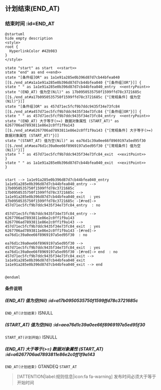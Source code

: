 ## 计划结束(END_AT) <!-- {docsify-ignore-all} -->

   

### 结束时间 :id=END_AT

```plantuml
@startuml
hide empty description
<style>
root {
  HyperlinkColor #42b983
}
</style>

state "start" as start  <<start>>
state "end" as end <<end>>
state "[条件组]OR" as 1a1e91a285e0b396d87d7cb44bfea040 [[$./end_at#a1a1e91a285e0b396d87d7cb44bfea040 {"[条件组]OR"}]] {
state " " as 1a1e91a285e0b396d87d7cb44bfea040_entry  <<entryPoint>>
state "(END_AT) 值为空(Nil)" as 17b0950535750f1599ffd78c3721685c [[$./end_at#a17b0950535750f1599ffd78c3721685c {"[常规条件] 值为空(Nil)"}]]
state "[条件组]OR" as 457d71ec5fcf9b7ddc9435f34e73fc84 [[$./end_at#a457d71ec5fcf9b7ddc9435f34e73fc84 {"[条件组]OR"}]] {
state " " as 457d71ec5fcf9b7ddc9435f34e73fc84_entry  <<entryPoint>>
state "(END_AT) 大于等于(>=) 数据对象属性 (START_AT)" as 6267706ad7893811e86e2c0ff1f9a143 [[$./end_at#a6267706ad7893811e86e2c0ff1f9a143 {"[常规条件] 大于等于(>=) 数据对象属性 (START_AT)"}]]
state "(START_AT) 值为空(Nil)" as ea76d1c39a0ee66f8969197a5ed95f30 [[$./end_at#aea76d1c39a0ee66f8969197a5ed95f30 {"[常规条件] 值为空(Nil)"}]]
state " " as 457d71ec5fcf9b7ddc9435f34e73fc84_exit  <<exitPoint>>
}
state " " as 1a1e91a285e0b396d87d7cb44bfea040_exit  <<exitPoint>>
}


start --> 1a1e91a285e0b396d87d7cb44bfea040_entry 
1a1e91a285e0b396d87d7cb44bfea040_entry --> 17b0950535750f1599ffd78c3721685c 
17b0950535750f1599ffd78c3721685c --> 1a1e91a285e0b396d87d7cb44bfea040_exit  : yes
17b0950535750f1599ffd78c3721685c -[#red]-> 457d71ec5fcf9b7ddc9435f34e73fc84_entry  : no

457d71ec5fcf9b7ddc9435f34e73fc84_entry --> 6267706ad7893811e86e2c0ff1f9a143 
6267706ad7893811e86e2c0ff1f9a143 --> 457d71ec5fcf9b7ddc9435f34e73fc84_exit  : yes
6267706ad7893811e86e2c0ff1f9a143 -[#red]-> ea76d1c39a0ee66f8969197a5ed95f30  : no

ea76d1c39a0ee66f8969197a5ed95f30 --> 457d71ec5fcf9b7ddc9435f34e73fc84_exit  : yes
ea76d1c39a0ee66f8969197a5ed95f30 -[#red]-> end  : no
457d71ec5fcf9b7ddc9435f34e73fc84_exit --> 1a1e91a285e0b396d87d7cb44bfea040_exit 
1a1e91a285e0b396d87d7cb44bfea040_exit --> end 


@enduml
```

#### 条件说明

##### (END_AT) 值为空(Nil) :id=a17b0950535750f1599ffd78c3721685c



`END_AT(计划结束)` ISNULL 

##### (START_AT) 值为空(Nil) :id=aea76d1c39a0ee66f8969197a5ed95f30



`START_AT(计划开始)` ISNULL 

##### (END_AT) 大于等于(>=) 数据对象属性 (START_AT) :id=a6267706ad7893811e86e2c0ff1f9a143



`END_AT(计划结束)` GTANDEQ  `START_AT`

> [!ATTENTION|label:规则信息|icon:fa fa-warning]
> 发布时间必须大于等于开始时间








